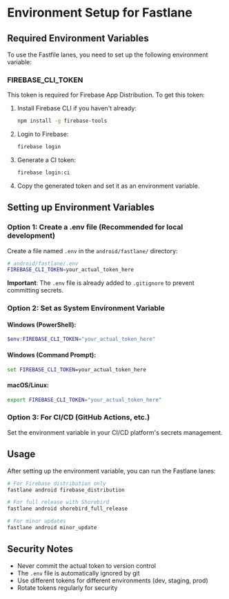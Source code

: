 # Environment Setup for Fastlane

## Required Environment Variables

To use the Fastfile lanes, you need to set up the following environment variable:

### FIREBASE_CLI_TOKEN

This token is required for Firebase App Distribution. To get this token:

1. Install Firebase CLI if you haven't already:
   ```bash
   npm install -g firebase-tools
   ```

2. Login to Firebase:
   ```bash
   firebase login
   ```

3. Generate a CI token:
   ```bash
   firebase login:ci
   ```

4. Copy the generated token and set it as an environment variable.

## Setting up Environment Variables

### Option 1: Create a .env file (Recommended for local development)

Create a file named `.env` in the `android/fastlane/` directory:

```bash
# android/fastlane/.env
FIREBASE_CLI_TOKEN=your_actual_token_here
```

**Important**: The `.env` file is already added to `.gitignore` to prevent committing secrets.

### Option 2: Set as System Environment Variable

#### Windows (PowerShell):
```powershell
$env:FIREBASE_CLI_TOKEN="your_actual_token_here"
```

#### Windows (Command Prompt):
```cmd
set FIREBASE_CLI_TOKEN=your_actual_token_here
```

#### macOS/Linux:
```bash
export FIREBASE_CLI_TOKEN="your_actual_token_here"
```

### Option 3: For CI/CD (GitHub Actions, etc.)

Set the environment variable in your CI/CD platform's secrets management.

## Usage

After setting up the environment variable, you can run the Fastlane lanes:

```bash
# For Firebase distribution only
fastlane android firebase_distribution

# For full release with Shorebird
fastlane android shorebird_full_release

# For minor updates
fastlane android minor_update
```

## Security Notes

- Never commit the actual token to version control
- The `.env` file is automatically ignored by git
- Use different tokens for different environments (dev, staging, prod)
- Rotate tokens regularly for security 